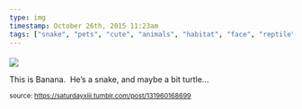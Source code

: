 ```yaml
---
type: img
timestamp: October 26th, 2015 11:23am
tags: ["snake", "pets", "cute", "animals", "habitat", "face", "reptile", "sunny", "cozy", "photography"]
---
```

####
<img src="https://saturdayxiii.github.io/media/131960168699.jpg"/>
                                                                                          
This is Banana.  He’s a snake, and maybe a bit turtle&hellip;
 
                                    
                
                
                
                
                                
<small>source: https://saturdayxiii.tumblr.com/post/131960168699</small>